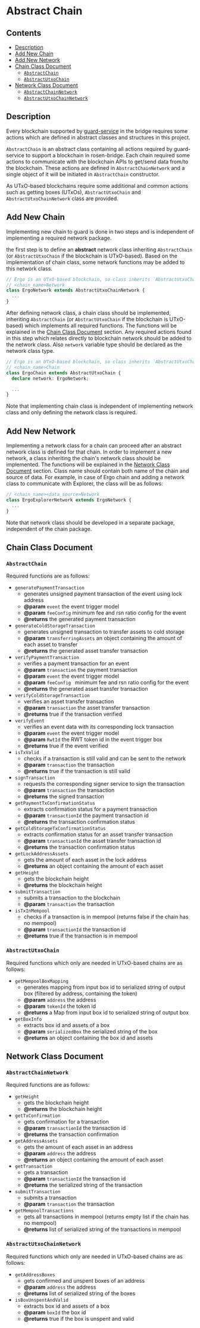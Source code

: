 # Abstract Chain

## Contents

- [Description](#description)
- [Add New Chain](#add-new-chain)
- [Add New Network](#add-new-network)
- [Chain Class Document](#chain-class-document)
  - [`AbstractChain`](#abstractchain)
  - [`AbstractUtxoChain`](#abstractutxochain)
- [Network Class Document](#network-class-document)
  - [`AbstractChainNetwork`](#abstractchainnetwork)
  - [`AbstractUtxoChainNetwork`](#abstractutxochainnetwork)

## Description

Every blockchain supported by [guard-service](https://github.com/rosen-bridge/ts-guard-service)
in the bridge requires some actions which are defined in abstract classes and structures
in this project.

`AbstractChain` is an abstract class containing all actions required by guard-service to
support a blockchain in rosen-bridge. Each chain required some actions to communicate with
the blockchain APIs to get/send data from/to the blockchain. These actions are defined in
`AbstractChainNetwork` and a single object of it will be initiated in `AbstractChain` constructor.

As UTxO-based blockchains require some additional and common actions such as getting boxes
(UTxOs), `AbstractUtxoChain` and `AbstractUtxoChainNetwork` class are provided.

## Add New Chain

Implementing new chain to guard is done in two steps and is independent of implementing a
required network package.

the first step is to define an **abstract** network class inheriting `AbstractChain` (or
`AbstractUtxoChain` if the blockchain is UTxO-based). Based on the implementation of chain
class, some network functions may be added to this network class.

```typescript
// Ergo is an UTxO-based blockchain, so class inherits `AbstractUtxoChainNetwork`
// <chain_name>Network
class ErgoNetwork extends AbstractUtxoChainNetwork {
  ...
}
```

After defining network class, a chain class should be implemented, inheriting `AbstractChain`
(or `AbstractUtxoChain` if the blockchain is UTxO-based) which implements all required functions.
The functions will be explained in the [Chain Class Document](#chain-class-document) section. Any required
actions found in this step which relates directly to blockchain network should be added to the
network class. Also `network` variable type should be declared as the network class type.

```typescript
// Ergo is an UTxO-based blockchain, so class inherits `AbstractUtxoChain`
// <chain_name>Chain
class ErgoChain extends AbstractUtxoChain {
  declare network: ErgoNetwork;

  ...
}
```

Note that implementing chain class is independent of implementing network class and only
defining the network class is required.

## Add New Network

Implementing a network class for a chain can proceed after an abstract network class is defined
for that chain. In order to implement a new network, a class inheriting the chain's network
class should be implemented. The functions will be explained in the
[Network Class Document](#network-class-document) section. Class name should contain both name of
the chain and source of data. For example, in case of Ergo chain and adding a network class to
communicate with Explorer, the class will be as follows:

```typescript
// <chain_name><data_source>Network
class ErgoExplorerNetwork extends ErgoNetwork {
  ...
}
```

Note that network class should be developed in a separate package, independent of the chain package.

## Chain Class Document

### `AbstractChain`

Required functions are as follows:

- `generatePaymentTransaction`
  - generates unsigned payment transaction of the event using lock address
  - **@param** `event` the event trigger model
  - **@param** `feeConfig` minimum fee and rsn ratio config for the event
  - **@returns** the generated payment transaction
- `generateColdStorageTransaction`
  - generates unsigned transaction to transfer assets to cold storage
  - **@param** `transferringAssets` an object containing the amount of each asset to transfer
  - **@returns** the generated asset transfer transaction
- `verifyPaymentTransaction`
  - verifies a payment transaction for an event
  - **@param** `transaction` the payment transaction
  - **@param** `event` the event trigger model
  - **@param** `feeConfig ` minimum fee and rsn ratio config for the event
  - **@returns** the generated asset transfer transaction
- `verifyColdStorageTransaction`
  - verifies an asset transfer transaction
  - **@param** `transaction` the asset transfer transaction
  - **@returns** true if the transaction verified
- `verifyEvent`
  - verifies an event data with its corresponding lock transaction
  - **@param** `event` the event trigger model
  - **@param** `RwtId` the RWT token id in the event trigger box
  - **@returns** true if the event verified
- `isTxValid`
  - checks if a transaction is still valid and can be sent to the network
  - **@param** `transaction` the transaction
  - **@returns** true if the transaction is still valid
- `signTransaction`
  - requests the corresponding signer service to sign the transaction
  - **@param** `transaction` the transaction
  - **@returns** the signed transaction
- `getPaymentTxConfirmationStatus`
  - extracts confirmation status for a payment transaction
  - **@param** `transactionId` the payment transaction id
  - **@returns** the transaction confirmation status
- `getColdStorageTxConfirmationStatus`
  - extracts confirmation status for an asset transfer transaction
  - **@param** `transactionId` the asset transfer transaction id
  - **@returns** the transaction confirmation status
- `getLockAddressAssets`
  - gets the amount of each asset in the lock address
  - **@returns** an object containing the amount of each asset
- `getHeight`
  - gets the blockchain height
  - **@returns** the blockchain height
- `submitTransaction`
  - submits a transaction to the blockchain
  - **@param** `transaction` the transaction
- `isTxInMempool`
  - checks if a transaction is in mempool (returns false if the chain has no mempool)
  - **@param** `transactionId` the transaction id
  - **@returns** true if the transaction is in mempool

### `AbstractUtxoChain`

Required functions which only are needed in UTxO-based chains are as follows:

- `getMempoolBoxMapping`
  - generates mapping from input box id to serialized string of output box (filtered by address, containing the token)
  - **@param** `address` the address
  - **@param** `tokenId` the token id
  - **@returns** a Map from input box id to serialized string of output box
- `getBoxInfo`
  - extracts box id and assets of a box
  - **@param** `serializedBox` the serialized string of the box
  - **@returns** an object containing the box id and assets

## Network Class Document

### `AbstractChainNetwork`

Required functions are as follows:

- `getHeight`
  - gets the blockchain height
  - **@returns** the blockchain height
- `getTxConfirmation`
  - gets confirmation for a transaction
  - **@param** `transactionId` the transaction id
  - **@returns** the transaction confirmation
- `getAddressAssets`
  - gets the amount of each asset in an address
  - **@param** `address` the address
  - **@returns** an object containing the amount of each asset
- `getTransaction`
  - gets a transaction
  - **@param** `transactionId` the transaction id
  - **@returns** the serialized string of the transaction
- `submitTransaction`
  - submits a transaction
  - **@param** `transaction` the transaction
- `getMempoolTransactions`
  - gets all transactions in mempool (returns empty list if the chain has no mempool)
  - **@returns** list of serialized string of the transactions in mempool

### `AbstractUtxoChainNetwork`

Required functions which only are needed in UTxO-based chains are as follows:

- `getAddressBoxes`
  - gets confirmed and unspent boxes of an address
  - **@param** `address` the address
  - **@returns** list of serialized string of the boxes
- `isBoxUnspentAndValid`
  - extracts box id and assets of a box
  - **@param** `boxId` the box id
  - **@returns** true if the box is unspent and valid
